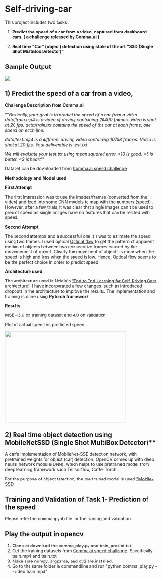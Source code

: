 # Self-driving-car
This project includes two tasks :

1) **Predict the speed of a car from a video, captured from dashboard cam. ( a challenge released by [Comma.ai](https://github.com/commaai) )**

2) **Real time "Car" (object) detection using state of the art "SSD (Single Shot MultiBox Detector)"**

## Sample Output

![](output.gif)



## 1) Predict the speed of a car from a video,
**Challenge Description from Comma.ai**

""*Basically, your goal is to predict the speed of a car from a video.*
*data/train.mp4 is a video of driving containing 20400 frames. Video is shot at 20 fps.*
*data/train.txt contains the speed of the car at each frame, one speed on each line.*

*data/test.mp4 is a different driving video containing 10798 frames. Video is shot at 20 fps.
Your deliverable is test.txt*

*We will evaluate your test.txt using mean squared error. <10 is good. <5 is better. <3 is heart*""

Dataset can be downloaded from  [Comma.ai speed challenge](https://github.com/commaai/speedchallenge)


**Methodology and Model used**

**First Attempt**

The first impression was to use the images/frames (converted from the video) and feed into some CNN models to map with the numbers (speed) . However, after a few trials, it was clear that single images can't be used to predict speed as single images have no features that can be related with speed. 

**Second Attempt**

The second attempt( and a successful one :) ) was to estimate the speed using two frames. I used optical [Optical flow](https://docs.opencv.org/3.4/d7/d8b/tutorial_py_lucas_kanade.html) to get the pattern of apparent motion of objects between two consecutive frames caused by the movemement of object. Clearly the movement of objects is more when the speed is high and less when the speed is low. Hence, Optical flow seems to be the perfect choice in order to predict speed.

**Architecture used**

The architecture used is  Nvidia's ["End to End Learning for Self-Driving Cars archtecture"](https://arxiv.org/pdf/1604.07316.pdf). I have incorporated a few changes (such as introduced dropout) in the architecture to improve the results. The implementation and training is done using **Pytorch framework**.


**Results**

MSE ~3.0 on training dataset and 4.0 on validation

Plot of actual speed vs predicted speed

<img src="https://github.com/mayankmalik01/Self-driving-car/blob/master/comparison.png" width="400" height="300">


## 2) Real time object detection using MobileNetSSD (Single Shot MultiBox Detector)**

A caffe implementation of MobileNet-SSD detection network, with pretrained weights for object (car) detection.
OpenCV comes up with deep neural network module(DNN), which helps to use pretrained model from deep learning framework such Tensorflow, Caffe, Torch. 

For the purpose of object tetection, the pre trained model is used ["Mobile-SSD](https://github.com/chuanqi305/MobileNet-SSD/)


## Training and Validation of Task 1- Prediction of the speed ##
Please refer the comma.ipynb file for the traning and validation.

## Play the output in opencv ##
1) Clone or download the comma_play.py and train_predict.txt
2) Get the training datasets from [Comma.ai speed challenge](https://github.com/commaai/speedchallenge). Specifically - train.mp4 and train.txt
3) Make sure numpy, argparse, and cv2 are installed.
4) Go to the same folder in commandline and run "python comma_play.py --video train.mp4"


